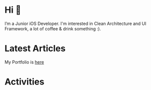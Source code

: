 # Hi 👋 
I’m a Junior iOS Developer. I'm interested in Clean Architecture and UI Framework, a lot of coffee & drink something :).

# Latest Articles
My Portfolio is [here](https://martyiosdev.notion.site/iOS-2498edd14ebf4eb695c0ea107e234340)

# Activities
